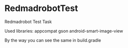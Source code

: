RedmadrobotTest
===============

Redmadrobot Test Task

Used libraries:
appcompat
gson
android-smart-image-view

By the way you can see the same in build.gradle
